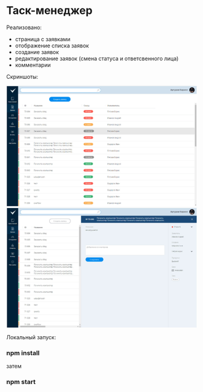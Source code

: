 # Таск-менеджер

Реализовано:

- страница с заявками
- отображение списка заявок
- создание заявок
- редактирование заявок (смена статуса и ответсвенного лица)
- комментарии

Скриншоты:

<p align="center">
  <img src="/screens/image1.jpg">
  <img src="/screens/image2.jpg">
</p>

Локальный запуск:

### npm install

затем

### npm start
